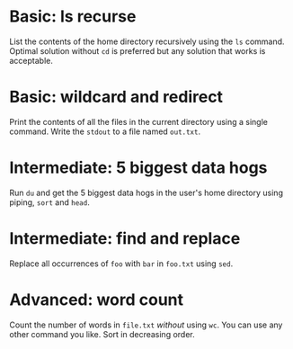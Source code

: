 # Basic: ls recurse
List the contents of the home directory recursively using the `ls` command.
Optimal solution without `cd` is preferred but any solution that works is acceptable.

# Basic: wildcard and redirect
Print the contents of all the files in the current directory using a single command.
Write the `stdout` to a file named `out.txt`.

# Intermediate: 5 biggest data hogs
Run `du` and get the 5 biggest data hogs in the user's home directory using piping,
 `sort` and `head`.

# Intermediate: find and replace
Replace all occurrences of `foo` with `bar` in `foo.txt` using `sed`.

# Advanced: word count 
Count the number of words in `file.txt` *without* using `wc`. You can
use any other command you like. Sort in decreasing order. 



